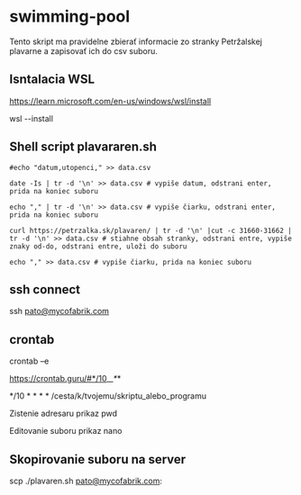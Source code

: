 # swimming-pool
Tento skript ma pravidelne zbierať informacie zo stranky Petržalskej plavarne a zapisovať ich do csv suboru.


## Isntalacia WSL 

https://learn.microsoft.com/en-us/windows/wsl/install 

wsl --install 


## Shell script plavararen.sh
 
```shell
#echo "datum,utopenci," >> data.csv 

date -Is | tr -d '\n' >> data.csv # vypiše datum, odstrani enter, prida na koniec suboru 

echo "," | tr -d '\n' >> data.csv # vypiše čiarku, odstrani enter, prida na koniec suboru 

curl https://petrzalka.sk/plavaren/ | tr -d '\n' |cut -c 31660-31662 | tr -d '\n' >> data.csv # stiahne obsah stranky, odstrani entre, vypiše znaky od-do, odstrani entre, uloži do suboru 

echo "," >> data.csv # vypiše čiarku, prida na koniec suboru 
```

 ## ssh connect 

 ssh pato@mycofabrik.com 


 ## crontab

crontab –e     

https://crontab.guru/#*/10_*_*_*_* 

*/10 * * * * /cesta/k/tvojemu/skriptu_alebo_programu 

 

Zistenie adresaru prikaz pwd 

Editovanie suboru prikaz nano  


 ## Skopirovanie suboru na server 

 scp ./plavaren.sh pato@mycofabrik.com: 